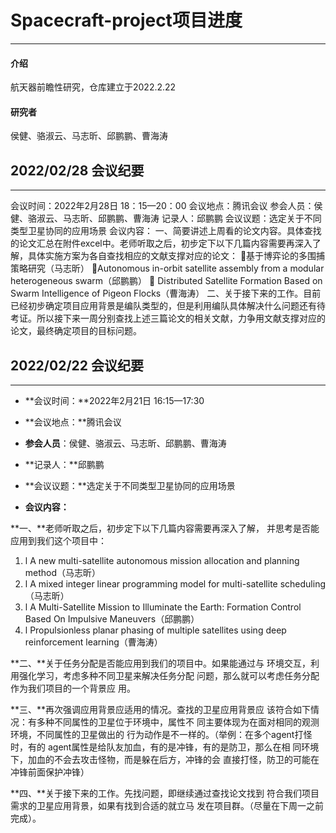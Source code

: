 # Spacecraft-project项目进度

------



#### 介绍
航天器前瞻性研究，仓库建立于2022.2.22

#### 研究者

侯健、骆淑云、马志昕、邱鹏鹏、曹海涛


## 2022/02/28 会议纪要

------------

会议时间：2022年2月28日 18：15—20：00
会议地点：腾讯会议
参会人员：侯健、骆淑云、马志昕、邱鹏鹏、曹海涛
记录人：邱鹏鹏
会议议题：选定关于不同类型卫星协同的应用场景
会议内容：
一、简要讲述上周看的论文内容。具体查找的论文汇总在附件excel中。老师听取之后，初步定下以下几篇内容需要再深入了解，具体实施方案为各自查找相应的文献支撑对应的论文：
基于博弈论的多围捕策略研究（马志昕）
Autonomous in-orbit satellite assembly from a modular heterogeneous swarm（邱鹏鹏）
 Distributed Satellite Formation Based on Swarm Intelligence of Pigeon Flocks（曹海涛）
二、关于接下来的工作。目前已经初步确定项目应用背景是编队类型的，但是利用编队具体解决什么问题还有待考证。所以接下来一周分别查找上述三篇论文的相关文献，力争用文献支撑对应的论文，最终确定项目的目标问题。 



## 2022/02/22 会议纪要

------------



- **会议时间：**2022年2月21日 16:15—17:30

- **会议地点：**腾讯会议

- **参会人员**：侯健、骆淑云、马志昕、邱鹏鹏、曹海涛

- **记录人：**邱鹏鹏

- **会议议题：**选定关于不同类型卫星协同的应用场景

- **会议内容：**

**一、**老师听取之后，初步定下以下几篇内容需要再深入了解， 				并思考是否能应用到我们这个项目中：

1. l A new multi-satellite autonomous mission allocation and planning method（马志昕）
2. l A mixed integer linear programming model for multi-satellite scheduling（马志昕）
3. l A Multi-Satellite Mission to Illuminate the Earth: Formation Control Based On Impulsive Maneuvers（邱鹏鹏）
4. l Propulsionless planar phasing of multiple satellites using deep reinforcement learning（曹海涛）

 

**二、**关于任务分配是否能应用到我们的项目中。如果能通过与		环境交互，利用强化学习，考虑多种不同卫星来解决任务分配		问题，那么就可以考虑任务分配作为我们项目的一个背景应		用。

**三、**再次强调应用背景应适用的情况。查找的卫星应用背景应		该符合如下情况：有多种不同属性的卫星位于环境中，属性不		同主要体现为在面对相同的观测环境，不同属性的卫星做出的		行为动作是不一样的。（举例：在多个agent打怪时，有的		agent属性是给队友加血，有的是冲锋，有的是防卫，那么在相		同环境下，加血的不会去攻击怪物，而是躲在后方，冲锋的会		直接打怪，防卫的可能在冲锋前面保护冲锋）

**四、**关于接下来的工作。先找问题，即继续通过查找论文找到		符合我们项目需求的卫星应用背景，如果有找到合适的就立马		发在项目群。（尽量在下周一之前完成）。
